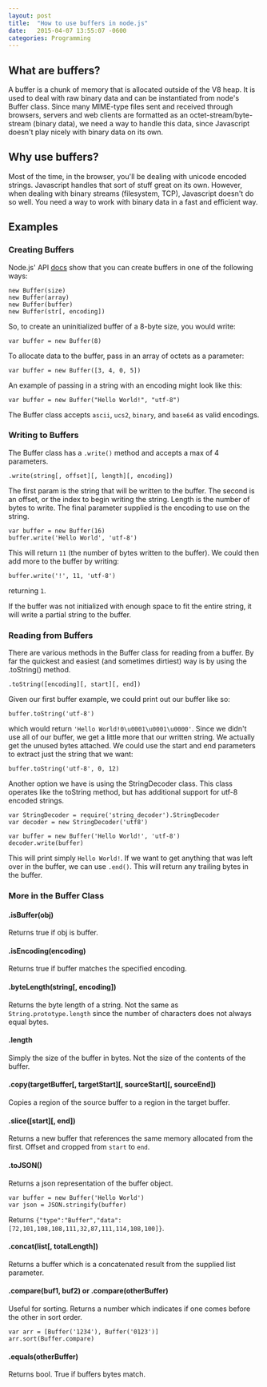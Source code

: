 ```yaml
---
layout: post
title:  "How to use buffers in node.js"
date:   2015-04-07 13:55:07 -0600
categories: Programming
---
```


## What are buffers?

A buffer is a chunk of memory that is allocated outside of the V8 heap. It is used to deal with raw binary data and can be instantiated from node's Buffer class. Since many MIME-type files sent and received through browsers, servers and web clients are formatted as an octet-stream/byte-stream (binary data), we need a way to handle this data, since Javascript doesn't play nicely with binary data on its own.

## Why use buffers?

Most of the time, in the browser, you'll be dealing with unicode encoded strings. Javascript handles that sort of stuff great on its own. However, when dealing with binary streams (filesystem, TCP), Javascript doesn't do so well. You need a way to work with binary data in a fast and efficient way.

## Examples

### Creating Buffers

Node.js' API [docs](https://nodejs.org/api/buffer.html) show that you can create buffers in one of the following ways:

    new Buffer(size)
    new Buffer(array)
    new Buffer(buffer)
    new Buffer(str[, encoding])

So, to create an uninitialized buffer of a 8-byte size, you would write:

    var buffer = new Buffer(8)

To allocate data to the buffer, pass in an array of octets as a parameter:

	var buffer = new Buffer([3, 4, 0, 5])

An example of passing in a string with an encoding might look like this:

    var buffer = new Buffer("Hello World!", "utf-8")

The Buffer class accepts `ascii`, `ucs2`, `binary`, and `base64` as valid encodings.

### Writing to Buffers

The Buffer class has a `.write()` method and accepts a max of 4 parameters.

    .write(string[, offset][, length][, encoding])

The first param is the string that will be written to the buffer. The second is an offset, or the index to begin writing the string. Length is the number of bytes to write. The final parameter supplied is the encoding to use on the string.

    var buffer = new Buffer(16)
    buffer.write('Hello World', 'utf-8')

This will return `11` (the number of bytes written to the buffer). We could then add more to the buffer by writing:

    buffer.write('!', 11, 'utf-8')

returning `1`.

If the buffer was not initialized with enough space to fit the entire string, it will write a partial string to the buffer.

### Reading from Buffers

There are various methods in the Buffer class for reading from a buffer. By far the quickest and easiest (and sometimes dirtiest) way is by using the .toString() method.

    .toString([encoding][, start][, end])

Given our first buffer example, we could print out our buffer like so:

    buffer.toString('utf-8')

which would return `'Hello World!0\u0001\u0001\u0000'`. Since we didn't use all of our buffer, we get a little more that our written string. We actually get the unused bytes attached. We could use the start and end parameters to extract just the string that we want:

    buffer.toString('utf-8', 0, 12)

Another option we have is using the StringDecoder class. This class operates like the toString method, but has additional support for utf-8 encoded strings.

    var StringDecoder = require('string_decoder').StringDecoder
	var decoder = new StringDecoder('utf8')

	var buffer = new Buffer('Hello World!', 'utf-8')
	decoder.write(buffer)

This will print simply `Hello World!`. If we want to get anything that was left over in the buffer, we can use `.end()`. This will return any trailing bytes in the buffer.

### More in the Buffer Class

#### .isBuffer(obj)

Returns true if obj is buffer.

#### .isEncoding(encoding)

Returns true if buffer matches the specified encoding.

#### .byteLength(string[, encoding])

Returns the byte length of a string. Not the same as `String.prototype.length` since the number of characters does not always equal bytes.

#### .length

Simply the size of the buffer in bytes. Not the size of the contents of the buffer.

#### .copy(targetBuffer[, targetStart][, sourceStart][, sourceEnd])

Copies a region of the source buffer to a region in the target buffer.

#### .slice([start][, end])

Returns a new buffer that references the same memory allocated from the first. Offset and cropped from `start` to `end`.

#### .toJSON()

Returns a json representation of the buffer object.

    var buffer = new Buffer('Hello World')
	var json = JSON.stringify(buffer)

Returns `{"type":"Buffer","data":[72,101,108,108,111,32,87,111,114,108,100]}`.

#### .concat(list[, totalLength])

Returns a buffer which is a concatenated result from the supplied list parameter.

#### .compare(buf1, buf2) or .compare(otherBuffer)

Useful for sorting. Returns a number which indicates if one comes before the other in sort order.

	var arr = [Buffer('1234'), Buffer('0123')]
	arr.sort(Buffer.compare)

#### .equals(otherBuffer)

Returns bool. True if buffers bytes match.